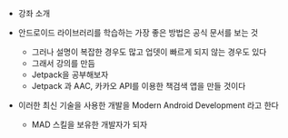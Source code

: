 - 강좌 소개

- 안드로이드 라이브러리를 학습하는 가장 좋은 방법은 공식 문서를 보는 것
	- 그러나 설명이 복잡한 경우도 많고 업뎃이 빠르게 되지 않는 경우도 있다
	- 그래서 강의를 만듬
	- Jetpack을 공부해보자
	- Jetpack 과 AAC, 카카오 API를 이용한 책검색 앱을 만들 것이다

- 이러한 최신 기술을 사용한 개발을 Modern Android Development 라고 한다
	- MAD 스킬을 보유한 개발자가 되자
